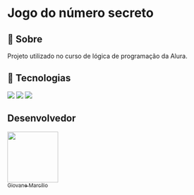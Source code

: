 <h1>Jogo do número secreto</h1>


<h2> 🔖 Sobre</h2>
<p>Projeto utilizado no curso de lógica de programação da Alura.</p>


## 🚀  Tecnologias

<div>
<img src="https://img.shields.io/badge/HTML-239298?style=for-the-badge&logo=html5&logoColor=white">
<img src="https://img.shields.io/badge/CSS-8a2be2?&style=for-the-badge&logo=css3&logoColor=white">
<img src="https://img.shields.io/badge/JavaScript-pink?style=for-the-badge&logo=javascript&logoColor=black">
</div>

## Desenvolvedor  
[<img loading="lazy" src="https://avatars.githubusercontent.com/u/227065051?v=4" width=115><br><sub>Giovane Marcílio</sub>](https://github.com/Giovane-M)
